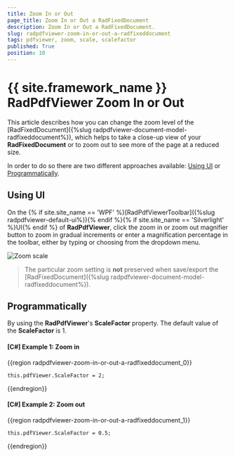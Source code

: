 ```yaml
---
title: Zoom In or Out
page_title: Zoom In or Out a RadFixedDocument
description: Zoom In or Out a RadFixedDocument.
slug: radpdfviewer-zoom-in-or-out-a-radfixeddocument
tags: pdfviewer, zoom, scale, scalefactor
published: True
position: 10
---
```


# {{ site.framework_name }} RadPdfViewer Zoom In or Out

This article describes how you can change the zoom level of the [RadFixedDocument]({%slug radpdfviewer-document-model-radfixeddocument%}), which helps to take a close-up view of your **RadFixedDocument** or to zoom out to see more of the page at a reduced size.

In order to do so there are two different approaches available: [Using UI](#using-ui) or [Programmatically](#programmatically).

## Using UI

On the {% if site.site_name == 'WPF' %}[RadPdfViewerToolbar]({%slug radpdfviewer-default-ui%}){% endif %}{% if site.site_name == 'Silverlight' %}UI{% endif %} of **RadPdfViewer**, click the zoom in or zoom out magnifier button to zoom in gradual increments or enter a magnification percentage in the toolbar, either by typing or choosing from the dropdown menu.

![Zoom scale](images/RadPdfViewer_HowTo_Zoom_In_Out_RadFixedDocument_01.png)

>The particular zoom setting is **not** preserved when save/export the [RadFixedDocument]({%slug radpdfviewer-document-model-radfixeddocument%}).

## Programmatically

By using the **RadPdfViewer**'s **ScaleFactor** property. The default value of the **ScaleFactor** is 1.

#### **[C#] Example 1: Zoom in**

{{region radpdfviewer-zoom-in-or-out-a-radfixeddocument_0}}

    this.pdfViewer.ScaleFactor = 2;
{{endregion}}

#### **[C#] Example 2: Zoom out**

{{region radpdfviewer-zoom-in-or-out-a-radfixeddocument_1}}

    this.pdfViewer.ScaleFactor = 0.5;
{{endregion}}
